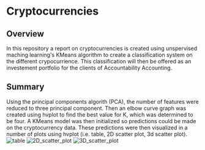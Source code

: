 # Cryptocurrencies

## Overview 

In this repository a report on cryptocurrencies is created using unspervised maching learning's KMeans algorithm to create a classification system on the different crypocurrience. This classification will then be offered as an investement portfolio for the clients of Accountability Accounting. 

## Summary 

Using the principal components algorith (PCA), the number of features were reduced to three principal component. Then an elbow curve graph was created using hvplot to find the best value for K, which was determined to be four. A KMeans model was then initialized so predictions could be made on the cryptocurrency data. These predictions were then visualized in a number of plots using hvplot (i.e. table, 2D scatter plot, 3d scatter plot). 
![table]()
![2D_scatter_plot]()
![3D_scatter_plot]()
